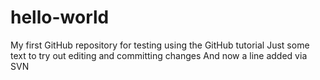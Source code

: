 # hello-world
My first GitHub repository for testing using the GitHub tutorial
Just some text to try out editing and committing changes
And now a line added via SVN
